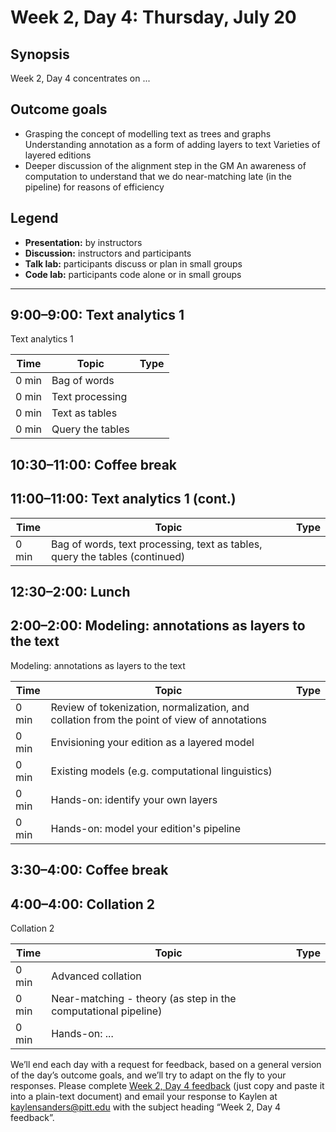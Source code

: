 # Week 2, Day 4: Thursday, July 20
## Synopsis

Week 2, Day 4 concentrates on ...

## Outcome goals
* Grasping the concept of modelling text as trees and graphs Understanding annotation as a form of adding layers to text Varieties of layered editions
* Deeper discussion of the alignment step in the GM An awareness of computation to understand that we do near-matching late (in the pipeline) for reasons of efficiency
## Legend

* **Presentation:** by instructors
* **Discussion:** instructors and participants
* **Talk lab:** participants discuss or plan in small groups
* **Code lab:** participants code alone or in small groups

* * *
## 9:00–9:00: Text analytics 1

Text analytics 1

Time | Topic | Type
---- | ---- | ---- 
0 min | Bag of words | 
0 min | Text processing | 
0 min | Text as tables | 
0 min | Query the tables | 

## 10:30–11:00: Coffee break

## 11:00–11:00: Text analytics 1 (cont.)

Time | Topic | Type
---- | ---- | ---- 
0 min | Bag of words, text processing, text as tables, query the tables (continued) | 

## 12:30–2:00: Lunch

## 2:00–2:00: Modeling: annotations as layers to the text

Modeling: annotations as layers to the text

Time | Topic | Type
---- | ---- | ---- 
0 min | Review of tokenization, normalization, and collation from the point of view of annotations | 
0 min | Envisioning your edition as a layered model | 
0 min | Existing models (e.g. computational linguistics) | 
0 min | Hands-on: identify your own layers | 
0 min | Hands-on: model your edition's pipeline | 

## 3:30–4:00: Coffee break

## 4:00–4:00: Collation 2

Collation 2

Time | Topic | Type
---- | ---- | ---- 
0 min | Advanced collation | 
0 min | Near-matching - theory (as step in the computational pipeline) | 
0 min | Hands-on: ... | 

We’ll end each day with a request for feedback, based on a general version of the day’s outcome goals, and we’ll try to adapt on the fly to your responses. Please complete [Week 2, Day 4 feedback](week_2_day_4_feedback.md) (just copy and paste it into a plain-text document) and email your response to Kaylen at [kaylensanders@pitt.edu](mailto:kaylensanders@pitt.edu) with the subject heading “Week 2, Day 4 feedback”.